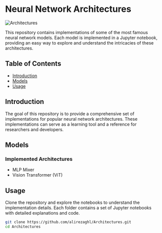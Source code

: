# Neural Network Architectures

![Architectures](https://img.shields.io/badge/Neural%20Network-Architectures-brightgreen)

This repository contains implementations of some of the most famous neural network models. Each model is implemented in a Jupyter notebook, providing an easy way to explore and understand the intricacies of these architectures.

## Table of Contents
- [Introduction](#introduction)
- [Models](#models)
- [Usage](#usage)
  

## Introduction
The goal of this repository is to provide a comprehensive set of implementations for popular neural network architectures. These implementations can serve as a learning tool and a reference for researchers and developers.

## Models
### Implemented Architectures
- MLP Mixer
- Vision Transformer (ViT)

## Usage
Clone the repository and explore the notebooks to understand the implementation details. Each folder contains a set of Jupyter notebooks with detailed explanations and code.

```sh
git clone https://github.com/alirezaghl/Architectures.git
cd Architectures
